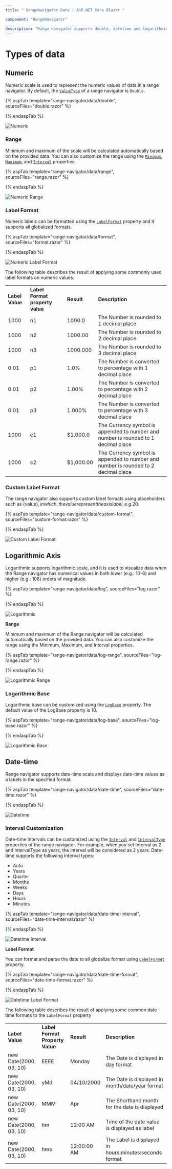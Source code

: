 ```yaml
---
title: " RangeNavigator Data | ASP.NET Core Blazor "

component: "RangeNavigator"

description: "Range navigator supports double, datetime and logarithmic data values for rendering.Also supports labels and range Customization."
---
```


<!-- markdownlint-disable MD036 -->

# Types of data

## Numeric

Numeric scale is used to represent the numeric values of data in a range navigator. By default, the [`ValueType`](https://help.syncfusion.com/cr/blazor/Syncfusion.Blazor~Syncfusion.Blazor.Charts.EjsRangeNavigator~ValueType.html) of a range navigator is `Double`.

{% aspTab template="range-navigator/data/double", sourceFiles="double.razor" %}

{% endaspTab %}

![Numeric](images/data/double.png)

### Range

Minimum and maximum of the scale will be calculated automatically based on the provided data. You can also customize the range using the [`Minimum`](https://help.syncfusion.com/cr/blazor/Syncfusion.Blazor~Syncfusion.Blazor.Charts.EjsRangeNavigator~Minimum.html), [`Maximum`](https://help.syncfusion.com/cr/blazor/Syncfusion.Blazor~Syncfusion.Blazor.Charts.EjsRangeNavigator~Maximum.html), and [`Interval`](https://help.syncfusion.com/cr/blazor/Syncfusion.Blazor~Syncfusion.Blazor.Charts.EjsRangeNavigator~Interval.html) properties.

{% aspTab template="range-navigator/data/range", sourceFiles="range.razor" %}

{% endaspTab %}

![Numeric Range](images/data/numeric-range.png)

### Label Format

Numeric labels can be formatted using the [`LabelFormat`](https://help.syncfusion.com/cr/blazor/Syncfusion.Blazor~Syncfusion.Blazor.Charts.EjsRangeNavigator~LabelFormat.html) property and it supports all globalized formats.

{% aspTab template="range-navigator/data/format", sourceFiles="format.razor" %}

{% endaspTab %}

![Numeric Label Format](images/data/format.png)

The following table describes the result of applying some commonly used label formats on numeric values.

<!-- markdownlint-disable MD033 -->
<table>
<tr>
<td><b>Label Value</b></td>
<td><b>Label Format property value</b></td>
<td><b>Result </b></td>
<td><b>Description </b></td>
</tr>
<tr>
<td>1000</td>
<td>n1</td>
<td>1000.0</td>
<td>The Number is rounded to 1 decimal place</td>
</tr>
<tr>
<td>1000</td>
<td>n2</td>
<td>1000.00</td>
<td>The Number is rounded to 2 decimal place</td>
</tr>
<tr>
<td>1000</td>
<td>n3</td>
<td>1000.000</td>
<td>The Number is rounded to 3 decimal place</td>
</tr>
<tr>
<td>0.01</td>
<td>p1</td>
<td>1.0%</td>
<td>The Number is converted to percentage with 1 decimal place</td>
</tr>
<tr>
<td>0.01</td>
<td>p2</td>
<td>1.00%</td>
<td>The Number is converted to percentage with 2 decimal place</td>
</tr>
<tr>
<td>0.01</td>
<td>p3</td>
<td>1.000%</td>
<td>The Number is converted to percentage with 3 decimal place</td>
</tr>
<tr>
<td>1000</td>
<td>c1</td>
<td>$1,000.0</td>
<td>The Currency symbol is appended to number and number is rounded to 1 decimal place</td>
</tr>
<tr>
<td>1000</td>
<td>c2</td>
<td>$1,000.00</td>
<td>The Currency symbol is appended to number and number is rounded to 2 decimal place</td>
</tr>
</table>

### Custom Label Format

The range navigator also supports custom label formats using placeholders such as {value}$, in which, the value represent the axis label, e.g. 20$.

{% aspTab template="range-navigator/data/custom-format", sourceFiles="custom-format.razor" %}

{% endaspTab %}

![Custom Label Format](images/data/custom-format.png)

## Logarithmic Axis

<!-- markdownlint-disable MD033 -->

Logarithmic supports logarithmic scale, and it is used to visualize data when the Range navigator has numerical values in both lower (e.g.: 10-6) and higher (e.g.: 106) orders of magnitude.

{% aspTab template="range-navigator/data/log", sourceFiles="log.razor" %}

{% endaspTab %}

![Logarithmic](images/data/log.png)

**Range**

Minimum and maximum of the Range navigator will be calculated automatically based on the provided data. You can also customize the range using the Minimum, Maximum, and Interval properties.

{% aspTab template="range-navigator/data/log-range", sourceFiles="log-range.razor" %}

{% endaspTab %}

![Logarithmic Range](images/data/log-range.png)

### Logarithmic Base

Logarithmic base can be customized using the [`LogBase`](https://help.syncfusion.com/cr/blazor/Syncfusion.Blazor~Syncfusion.Blazor.Charts.EjsRangeNavigator~LogBase.html) property. The default value of the LogBase property is 10.

{% aspTab template="range-navigator/data/log-base", sourceFiles="log-base.razor" %}

{% endaspTab %}

![Logarithmic Base](images/data/log-base.png)

## Date-time

Range navigator supports date-time scale and displays date-time values as a labels in the specified format.

{% aspTab template="range-navigator/data/date-time", sourceFiles="date-time.razor" %}

{% endaspTab %}

![Datetime](images/data/datetime.png)

### Interval Customization

Date-time Intervals can be customized using the [`Interval`](https://help.syncfusion.com/cr/blazor/Syncfusion.Blazor~Syncfusion.Blazor.Charts.EjsRangeNavigator~Interval.html) and [`IntervalType`](https://help.syncfusion.com/cr/blazor/Syncfusion.Blazor~Syncfusion.Blazor.Charts.EjsRangeNavigator~IntervalType.html) properties of the range navigator.
For example, when you set Interval as 2 and IntervalType as years, the interval will be considered as 2 years.
Date-time supports the following Interval types:
* Auto
* Years
* Quarter
* Months
* Weeks
* Days
* Hours
* Minutes

{% aspTab template="range-navigator/data/date-time-interval", sourceFiles="date-time-interval.razor" %}

{% endaspTab %}

![Datetime Interval](images/data/datetime-interval.png)

**Label Format**

You can format and parse the date to all globalize format using [`LabelFormat`](https://help.syncfusion.com/cr/blazor/Syncfusion.Blazor~Syncfusion.Blazor.Charts.EjsRangeNavigator~LabelFormat.html) property.

{% aspTab template="range-navigator/data/date-time-format", sourceFiles="date-time-format.razor" %}

{% endaspTab %}

![Datetime Label Format](images/data/datetime-format.png)

The following table describes the result of applying some common date time formats to the `LabelFormat` property

<!-- markdownlint-disable MD033 -->
<table>
<tr>
<td><b>Label Value</b></td>
<td><b>Label Format Property Value</b></td>
<td><b>Result </b></td>
<td><b>Description </b></td>
</tr>
<tr>
<td>new Date(2000, 03, 10)</td>
<td>EEEE</td>
<td>Monday</td>
<td>The Date is displayed in day format</td>
</tr>
<tr>
<td>new Date(2000, 03, 10)</td>
<td>yMd</td>
<td>04/10/2000</td>
<td>The Date is displayed in month/date/year format</td>
</tr>
<tr>
<td>new Date(2000, 03, 10)</td>
<td> MMM </td>
<td>Apr</td>
<td>The Shorthand month for the date is displayed</td>
</tr>
<tr>
<td>new Date(2000, 03, 10)</td>
<td>hm</td>
<td>12:00 AM</td>
<td>Time of the date value is displayed as label</td>
</tr>
<tr>
<td>new Date(2000, 03, 10)</td>
<td>hms</td>
<td>12:00:00 AM</td>
<td>The Label is displayed in hours:minutes:seconds format</td>
</tr>
</table>
